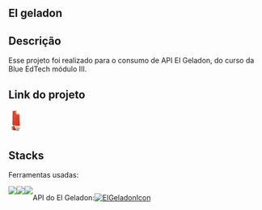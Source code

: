## El geladon

## Descrição
Esse projeto foi realizado para o consumo de API El Geladon, do curso da Blue EdTech módulo III. 

## Link do projeto
<a href="https://thabatagcampos.github.io/ElGeladon/" target="_blank"><img style="width:6%" src="./assets/images/morango-com-leite-condensado.png" alt="ElGeladonIcon"></a>

## Stacks
Ferramentas usadas:
<div style="display:flex">
<img src="https://img.icons8.com/color/48/000000/javascript--v1.png"/>
<img src="https://img.icons8.com/color/48/000000/html-5--v2.png"/>
<img src="https://img.icons8.com/color/48/000000/css3.png"/>

API do El Geladon:<a href="https://el-geladon-backend-by-ip.herokuapp.com/paletas/doc/" target="_blank"><img style="width:5%" src="./assets/favicon_io/favicon.ico" alt="ElGeladonIcon"></a>
